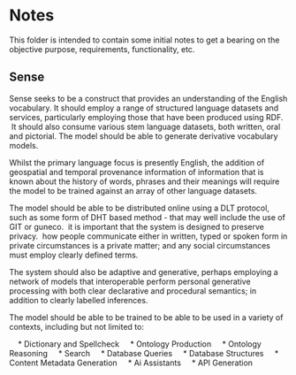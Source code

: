 # Notes

This folder is intended to contain some initial notes to get a bearing on the objective purpose, requirements, functionality, etc. 

## Sense

Sense seeks to be a construct that provides an understanding of the English vocabulary. It should employ a range of structured language datasets and services, particularly employing those that have been produced using RDF.  It should also consume various stem language datasets, both written, oral and pictorial. The model should be able to generate derivative vocabulary models.

Whilst the primary language focus is presently English, the addition of geospatial and temporal provenance information of information that is known about the history of words, phrases and their meanings will require the model to be trained against an array of other language datasets.  

The model should be able to be distributed online using a DLT protocol, such as some form of DHT based method - that may well include the use of GIT or guneco.  it is important that the system is designed to preserve privacy.  how people communicate either in written, typed or spoken form in private circumstances is a private matter; and any social circumstances must employ clearly defined terms.

The system should also be adaptive and generative, perhaps employing a network of models that interoperable perform personal generative processing with both clear declarative and procedural semantics; in addition to clearly labelled inferences.

The model should be able to be trained to be able to be used in a variety of contexts, including but not limited to:

    * Dictionary and Spellcheck
    * Ontology Production
    * Ontology Reasoning
    * Search
    * Database Queries
    * Database Structures
    * Content Metadata Generation
    * Ai Assistants
    * API Generation
